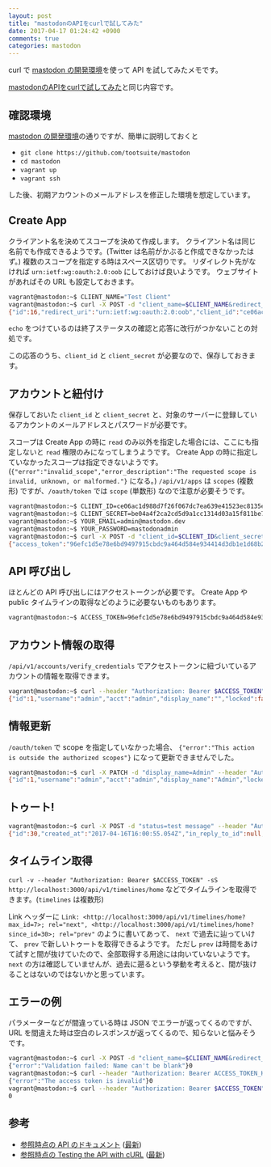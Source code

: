 ```yaml
---
layout: post
title: "mastodonのAPIをcurlで試してみた"
date: 2017-04-17 01:24:42 +0900
comments: true
categories: mastodon
---
```

curl で [mastodon の開発環境](/blog/2017-04-16-contribute-mastodon.html)を使って API を試してみたメモです。

[mastodonのAPIをcurlで試してみた](http://qiita.com/znz/items/c924cd4e9d5e50e50058)と同じ内容です。

## 確認環境

[mastodon の開発環境](/blog/2017-04-16-contribute-mastodon.html)の通りですが、簡単に説明しておくと

- `git clone https://github.com/tootsuite/mastodon`
- `cd mastodon`
- `vagrant up`
- `vagrant ssh`

した後、初期アカウントのメールアドレスを修正した環境を想定しています。

## Create App

クライアント名を決めてスコープを決めて作成します。
クライアント名は同じ名前でも作成できるようです。(Twitter は名前がかぶると作成できなかったはず。)
複数のスコープを指定する時はスペース区切りです。
リダイレクト先がなければ `urn:ietf:wg:oauth:2.0:oob` にしておけば良いようです。
ウェブサイトがあればその URL も設定しておきます。

```bash
vagrant@mastodon:~$ CLIENT_NAME="Test Client"
vagrant@mastodon:~$ curl -X POST -d "client_name=$CLIENT_NAME&redirect_uris=${REDIRECT_URIS:-urn:ietf:wg:oauth:2.0:oob}&scopes=${SCOPES:-read write follow}&website=$WEBSITE" http://localhost:3000/api/v1/apps; echo $?
{"id":16,"redirect_uri":"urn:ietf:wg:oauth:2.0:oob","client_id":"ce06ac1d988d7f26f067dc7ea639e41523ec8135e48cceabb7cd0fd8c1413c65","client_secret":"be04a4f2ca2cd5d9a1cc1314d03a15f811be7f64005483b003447cc3e35e7749"}0
```

`echo` をつけているのは終了ステータスの確認と応答に改行がつかないことの対処です。

この応答のうち、`client_id` と `client_secret` が必要なので、保存しておきます。

## アカウントと紐付け

保存しておいた `client_id` と `client_secret` と、対象のサーバーに登録しているアカウントのメールアドレスとパスワードが必要です。

スコープは Create App の時に `read` のみ以外を指定した場合には、ここにも指定しないと `read` 権限のみになってしまうようです。
Create App の時に指定していなかったスコープは指定できないようです。(`{"error":"invalid_scope","error_description":"The requested scope is invalid, unknown, or malformed."}` になる。)
`/api/v1/apps` は `scopes` (複数形) ですが、`/oauth/token` では `scope` (単数形) なので注意が必要そうです。

```bash
vagrant@mastodon:~$ CLIENT_ID=ce06ac1d988d7f26f067dc7ea639e41523ec8135e48cceabb7cd0fd8c1413c65
vagrant@mastodon:~$ CLIENT_SECRET=be04a4f2ca2cd5d9a1cc1314d03a15f811be7f64005483b003447cc3e35e7749
vagrant@mastodon:~$ YOUR_EMAIL=admin@mastodon.dev
vagrant@mastodon:~$ YOUR_PASSWORD=mastodonadmin
vagrant@mastodon:~$ curl -X POST -d "client_id=$CLIENT_ID&client_secret=$CLIENT_SECRET&grant_type=password&username=$YOUR_EMAIL&password=$YOUR_PASSWORD&scope=${SCOPES:-read write follow}" -sS http://localhost:3000/oauth/token; echo $?
{"access_token":"96efc1d5e78e6bd9497915cbdc9a464d584e934414d3db1e1d68b2370f8b698c","token_type":"bearer","scope":"read write follow","created_at":1492358391}0
```

## API 呼び出し

ほとんどの API 呼び出しにはアクセストークンが必要です。
Create App や public タイムラインの取得などのように必要ないものもあります。

```bash
vagrant@mastodon:~$ ACCESS_TOKEN=96efc1d5e78e6bd9497915cbdc9a464d584e934414d3db1e1d68b2370f8b698c
```

## アカウント情報の取得

`/api/v1/accounts/verify_credentials` でアクセストークンに紐づいているアカウントの情報を取得できます。

```bash
vagrant@mastodon:~$ curl --header "Authorization: Bearer $ACCESS_TOKEN" -sS http://localhost:3000/api/v1/accounts/verify_credentials; echo $?
{"id":1,"username":"admin","acct":"admin","display_name":"","locked":false,"created_at":"2017-04-14T04:04:40.299Z","followers_count":0,"following_count":1,"statuses_count":26,"note":"","url":"http://mastodon.dev/@admin","avatar":"http://localhost:3000/avatars/original/missing.png","avatar_static":"http://localhost:3000/avatars/original/missing.png","header":"http://localhost:3000/headers/original/missing.png","header_static":"http://localhost:3000/headers/original/missing.png"}0
```

## 情報更新

`/oauth/token` で scope を指定していなかった場合、 `{"error":"This action is outside the authorized scopes"}` になって更新できませんでした。

```bash
vagrant@mastodon:~$ curl -X PATCH -d "display_name=Admin" --header "Authorization: Bearer $ACCESS_TOKEN" -sS http://localhost:3000/api/v1/accounts/update_credentials; echo $?
{"id":1,"username":"admin","acct":"admin","display_name":"Admin","locked":false,"created_at":"2017-04-14T04:04:40.299Z","followers_count":0,"following_count":1,"statuses_count":27,"note":"","url":"http://mastodon.dev/@admin","avatar":"http://localhost:3000/avatars/original/missing.png","avatar_static":"http://localhost:3000/avatars/original/missing.png","header":"http://localhost:3000/headers/original/missing.png","header_static":"http://localhost:3000/headers/original/missing.png"}0
```

## トゥート!



```bash
vagrant@mastodon:~$ curl -X POST -d "status=test message" --header "Authorization: Bearer $ACCESS_TOKEN" -sS http://localhost:3000/api/v1/statuses; echo $?
{"id":30,"created_at":"2017-04-16T16:00:55.054Z","in_reply_to_id":null,"in_reply_to_account_id":null,"sensitive":null,"spoiler_text":"","visibility":"public","application":{"name":"Test Client","website":""},"account":{"id":1,"username":"admin","acct":"admin","display_name":"","locked":false,"created_at":"2017-04-14T04:04:40.299Z","followers_count":0,"following_count":1,"statuses_count":27,"note":"","url":"http://mastodon.dev/@admin","avatar":"http://localhost:3000/avatars/original/missing.png","avatar_static":"http://localhost:3000/avatars/original/missing.png","header":"http://localhost:3000/headers/original/missing.png","header_static":"http://localhost:3000/headers/original/missing.png"},"media_attachments":[],"mentions":[],"tags":[],"uri":"tag:mastodon.dev,2017-04-16:objectId=30:objectType=Status","content":"<p>test message</p>","url":"http://mastodon.dev/@admin/30","reblogs_count":0,"favourites_count":0,"reblog":null,"favourited":false,"reblogged":false}0
```

## タイムライン取得

`curl -v --header "Authorization: Bearer $ACCESS_TOKEN" -sS http://localhost:3000/api/v1/timelines/home` などでタイムラインを取得できます。(`timelines` は複数形)

Link ヘッダーに `Link: <http://localhost:3000/api/v1/timelines/home?max_id=7>; rel="next", <http://localhost:3000/api/v1/timelines/home?since_id=30>; rel="prev"` のように書いてあって、 `next` で過去に辿っていけて、 `prev` で新しいトゥートを取得できるようです。
ただし `prev` は時間をあけて試すと間が抜けていたので、全部取得する用途には向いていないようです。
`next` の方は確認していませんが、過去に遡るという挙動を考えると、間が抜けることはないのではないかと思っています。

## エラーの例

パラメーターなどが間違っている時は JSON でエラーが返ってくるのですが、URL を間違えた時は空白のレスポンスが返ってくるので、知らないと悩みそうです。

```bash
vagrant@mastodon:~$ curl -X POST -d "client_name=$CLIENT_NAME&redirect_uris=${REDIRECT_URIS:-urn:ietf:wg:oauth:2.0:oob}&scopes=${SCOPES:-read write follow}&website=$WEBSITE" http://localhost:3000/api/v1/apps; echo $?
{"error":"Validation failed: Name can't be blank"}0
vagrant@mastodon:~$ curl --header "Authorization: Bearer ACCESS_TOKEN_HERE" -sS http://localhost:3000/api/v1/accounts/verify_credentials; echo $?
{"error":"The access token is invalid"}0
vagrant@mastodon:~$ curl --header "Authorization: Bearer $ACCESS_TOKEN" -sS http://localhost:3000/api/v1/timeline/home; echo $?
0
```

## 参考

- [参照時点の API のドキュメント](https://github.com/tootsuite/documentation/blob/eb32fc9738de44878697754431565260be89c17f/Using-the-API/API.md) ([最新](https://github.com/tootsuite/documentation/blob/master/Using-the-API/API.md))
- [参照時点の Testing the API with cURL](https://github.com/tootsuite/documentation/blob/eb32fc9738de44878697754431565260be89c17f/Using-the-API/Testing-with-cURL.md) ([最新](https://github.com/tootsuite/documentation/blob/master/Using-the-API/Testing-with-cURL.md))
